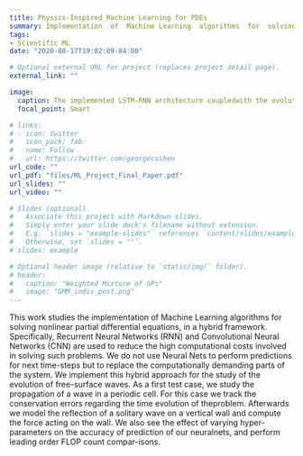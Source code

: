 ```yaml
---
title: Physics-Inspired Machine Learning for PDEs
summary: Implementation  of  Machine Learning  algorithms  for  solving  nonlinear  partial  differential equations, in a hybrid framework.
tags:
- Scientific ML
date: "2020-08-17T19:02:09-04:00"

# Optional external URL for project (replaces project detail page).
external_link: ""

image:
  caption: The implemented LSTM-RNN architecture coupledwith the evolution equations
  focal_point: Smart

# links:
# - icon: twitter
#   icon_pack: fab
#   name: Follow
#   url: https://twitter.com/georgecushen
url_code: ""
url_pdf: "files/ML_Project_Final_Paper.pdf"
url_slides: ""
url_video: ""

# Slides (optional).
#   Associate this project with Markdown slides.
#   Simply enter your slide deck's filename without extension.
#   E.g. `slides = "example-slides"` references `content/slides/example-slides.md`.
#   Otherwise, set `slides = ""`.
# slides: example

# Optional header image (relative to `static/img/` folder).
# header:
#   caption: "Weighted Mixture of GPs"
#   image: "GMM_indiv_post.png"
---
```


This  work  studies  the  implementation  of  Machine Learning  algorithms  for  solving  nonlinear  partial  differential equations, in a hybrid framework. Specifically, Recurrent  Neural  Networks  (RNN)  and  Convolutional Neural  Networks  (CNN)  are  used  to  reduce  the  high computational costs involved in solving such problems. We  do  not  use  Neural  Nets  to  perform  predictions  for next  time-steps  but  to  replace  the  computationally  demanding parts of the system.  We implement this hybrid approach for the study of the evolution of free-surface waves.  As a first test case, we study the propagation of a  wave  in  a  periodic  cell.   For  this  case  we  track  the conservation errors regarding the time evolution of theproblem.  Afterwards we model the reflection of a solitary wave on a vertical wall and compute the force acting on the wall. We also see the effect of varying hyper-parameters on the accuracy of prediction of our neuralnets,  and perform leading order FLOP count compar-isons.
